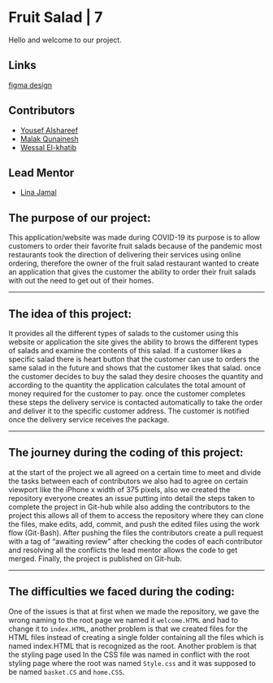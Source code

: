 # Fruit Salad | 7

Hello and welcome to our project.

## Links
[figma design](https://www.figma.com/file/LED6i3mPk6m4sxKyHS6RZC/Fruit-Salad?node-id=12%3A0)

## Contributors

- [Yousef Alshareef](https://github.com/Yousef-Ahmad1997128)
- [Malak Qunainesh](https://github.com/malak119)
- [Wessal El-khatib](https://github.com/WessalJawad95)

## Lead Mentor
- [Lina Jamal](https://github.com/lina-jamal)

## The purpose of our project:
This application/website was made during COVID-19 its purpose is to allow customers to order their favorite fruit salads because of the pandemic most restaurants took the direction of delivering their services using online ordering, therefore the owner of the fruit salad restaurant wanted to create an application that gives the customer the ability to order their fruit salads with out the need to get out of their homes.

<hr>

## The idea of this project:
It provides all the different types of salads to the customer using this website or application the site gives the ability to brows the different types of salads and examine the contents of this salad. If a customer likes a specific salad there is heart button that the customer can use to orders the same salad in the future and shows that the customer likes that salad. once the customer decides to buy the salad they desire chooses the quantity and according to the quantity the application calculates the total amount of money required for the customer to pay. once the customer completes these steps the delivery service is contacted automatically to take the order and deliver it to the specific customer address. The customer is notified once the delivery service receives the package.

<hr>

## The journey during the coding of this project:
at the start of the project we all agreed on a certain time to meet and divide the tasks between each of contributors we also had to agree on certain viewport like the iPhone x width of 375 pixels, also we created the repository everyone creates an issue putting into detail the steps taken to complete the project in Git-hub while also adding the contributors to the project this allows all of them to access the repository where they can clone the files, make edits, add, commit, and push the edited files using the work flow (Git-Bash). After pushing the files the contributors create a pull request with a tag of “awaiting review” after checking the codes of each contributor and resolving all the conflicts the lead mentor allows the code to get merged. Finally, the project is published on Git-hub.

<hr>

## The difficulties we faced during the coding:
One of the issues is that at first when we made the repository, we gave the wrong naming to the root page we named it `welcome.HTML` and had to change it to `index.HTML`, another problem is that we created files for the HTML files instead of creating a single folder containing all the files which is named index.HTML that is recognized as the root. Another problem is that the styling page used In the CSS file was named in conflict with the root styling page where the root was named `Style.css` and it was supposed to be named `basket.CS` and `home.CSS`.
